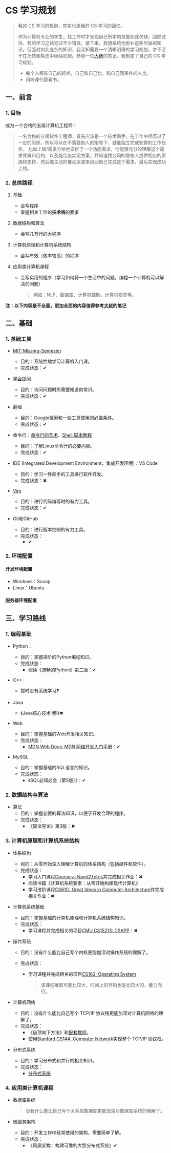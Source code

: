 # CS 学习规划

> 我的 CS 学习的规划，其实也是我的 CS 学习的回忆。
>
> 作为计算机专业的学生，找工作时才发现自己所学的技能如此欠缺。回顾过往，我的学习之路犯过不少错误。接下来，我想系统地弥补这些欠缺的知识。但面对如此庞杂的知识，我深知需要一个清晰明确的学习规划，才不至于在茫然和焦虑中继续犯错。参照一位[大佬](https://csdiy.wiki/CS%E5%AD%A6%E4%B9%A0%E8%A7%84%E5%88%92/)的笔记，我制定了自己的 CS 学习规划。
>
> - 每个人都有自己的起点，自己和自己比，和自己同条件的人比。
> - 用听课代替看书。

## 一、前言

### 1. 目标

成为一个合格的五级计算机工程师：

> 一名合格的五级软件工程师，首先应该是一个技术熟手，在工作中经历过了一定的历练，所以可以在不需要别人的指导下，就能独立完成安排的工作任务。
> 比如上级/需求方给他安排了一个功能需求，他能够充分的理解这个需求背景和目的、以及能给出实现方案，并知道找公司的哪些人提供相应的资源和支持，然后能主动的推动资源来协助自己完成这个需求，最后实现成功上线。

### 2. 总体路径

1. 基础
   - 会写程序
   - 掌握相关工作的**技术栈**的要求
   
2. 数据结构和算法
   - 会写几万行的大程序
   
3. 计算机原理和计算机系统结构
   - 会写有效（效率较高）的程序
   
4. 应用类计算机课程
   - 会写实用的程序（学习如何将一个生活中的问题，编程一个计算机可以解决的问题）
   
     > 例如：NLP、数据库、计算机控制、计算机视觉等。

**注：以下内容是不全面，更加全面的内容值得参考[大佬](https://csdiy.wiki/CS%E5%AD%A6%E4%B9%A0%E8%A7%84%E5%88%92/)的笔记**

## 二、基础

### 1. 基础工具

- [MIT-Missing-Semester](https://csdiy.wiki/%E7%BC%96%E7%A8%8B%E5%85%A5%E9%97%A8/MIT-Missing-Semester/) 
  - 目的：系统性地学习计算机入门课。
  - 完成状态：&#x2714;
- [学会提问](https://github.com/ryanhanwu/How-To-Ask-Questions-The-Smart-Way/blob/main/README-zh_CN.md)

  - 目的：询问问题时所需要知道的常识。
  - 完成状态：&#x2714;
- 翻墙

  - 目的：Google搜索和一些工具使用的必要条件。
  - 完成状态：&#x2714;
- 命令行：[命令行的艺术](https://github.com/jlevy/the-art-of-command-line/blob/master/README-zh.md)、[Shell 脚本教程](https://www.shellscript.sh/)
  - 目的：了解Linux命令行的必要内容。
  - 完成状态：&#x2714;
- IDE (Integrated Development Environment，集成开发环境)：VS Code
  - 目的：学习一件趁手的工具进行软件开发。
  - 完成状态：&#x2716;
- [Vim](https://csdiy.wiki/%E5%BF%85%E5%AD%A6%E5%B7%A5%E5%85%B7/Vim/)
  - 目的：进行代码编写时的有力工具。
  - 完成状态：&#x2714;
- Git和GitHub
  - 目的：进行版本控制的有力工具。
  - 完成状态：
    - &#x2714;

### 2. 环境配置

#### 开发环境配置

- Windows：Scoop
- Linux：Ubuntu

#### 服务器环境配置

## 三、学习路线

### 1. 编程基础

- Python：
  - 目的：掌握进阶的Python编程知识。
  - 完成状态：
    - 阅读《流畅的Python》第二版：&#x2714;

- C++
  - 暂时没有系统学习&#x2753;

- Java
  - 《Java核心技术·卷I》&#x2716;

- Web
  - 目的：掌握基础的Web开发相关知识。
  - 完成状态：
    - [MDN Web Docs: MDN 网络开发入门手册](https://developer.mozilla.org/zh-CN/docs/Learn)：&#x2714;

- MySQL
  - 目的：掌握基础的SQL语言的知识。
  - 完成状态：
    - 《SQL必知必会（第5版）》：&#x2714;

### 2. 数据结构与算法

- 算法
  - 目的：掌握必要的算法知识，以便于开发合理的程序。
  - 完成状态：
    - 《算法导论》第3版：&#x2716;

### 3. 计算机原理和计算机系统结构

- 体系结构
  - 目的：从零开始深入理解计算机的体系结构（包括硬件和软件）。
  - 完成状态：
    - 学习入门课程[Coursera: Nand2Tetris](https://csdiy.wiki/%E4%BD%93%E7%B3%BB%E7%BB%93%E6%9E%84/N2T/)并完成相关作业：&#x2716;
    - 阅读书籍《计算机系统要素：从零开始构建现代计算机》
    - 学习进阶课程[CS61C: Great Ideas in Computer Architecture](https://csdiy.wiki/%E4%BD%93%E7%B3%BB%E7%BB%93%E6%9E%84/CS61C/)并完成相关作业：&#x2716;
  
- 计算机系统基础
  - 目的：掌握基础的计算机原理和计算机系统结构知识。
  - 完成状态：
    - 学习课程并完成相关的项目[CMU CS15213: CSAPP](https://csdiy.wiki/%E8%AE%A1%E7%AE%97%E6%9C%BA%E7%B3%BB%E7%BB%9F%E5%9F%BA%E7%A1%80/CSAPP/)：&#x2716;
  
- 操作系统
  - 目的：没有什么能比自己写个内核更能加深对操作系统的理解了。
  
  - 完成状态：
    - 学习课程并完成相关的项目[CS162: Operating System](https://csdiy.wiki/%E6%93%8D%E4%BD%9C%E7%B3%BB%E7%BB%9F/CS162/)
    
      > 该课程难度可能比较大，时间上的开销也是比较大的，量力而行。
  
- 计算机网络
  - 目的：没有什么能比自己写个 TCP/IP 协议栈更能加深对计算机网络的理解了。
  - 完成状态：
    - 《自顶向下方法》和[配套教程](https://csdiy.wiki/%E8%AE%A1%E7%AE%97%E6%9C%BA%E7%BD%91%E7%BB%9C/topdown/)。
    - 使用[Stanford CS144: Computer Network](https://csdiy.wiki/%E8%AE%A1%E7%AE%97%E6%9C%BA%E7%BD%91%E7%BB%9C/CS144/)实现整个 TCP/IP 协议栈。
  
- 分布式系统

  - 目的：学习分布式和并行的相关知识。
  - 完成状态：
    - [分布式系统](https://csdiy.wiki/%E5%B9%B6%E8%A1%8C%E4%B8%8E%E5%88%86%E5%B8%83%E5%BC%8F%E7%B3%BB%E7%BB%9F/MIT6.824/)

### 4. 应用类计算机课程

- 数据库系统

  > 没有什么能比自己写个关系型数据库更能加深对数据库系统的理解了。

- 微服务架构

  - 目的：开发工作中经常使用的架构，需要简单了解。
  - 完成状态：
    - 《凤凰架构：构建可靠的大型分布式系统》&#x2714;
